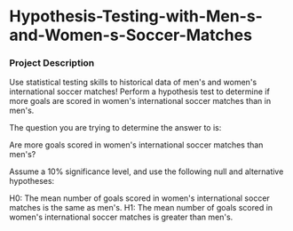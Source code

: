 # Hypothesis-Testing-with-Men-s-and-Women-s-Soccer-Matches

### Project Description
Use statistical testing skills to historical data of men's and women's international soccer matches! Perform a hypothesis test to determine if more goals are scored in women's international soccer matches than in men's.

The question you are trying to determine the answer to is:

Are more goals scored in women's international soccer matches than men's?

Assume a 10% significance level, and use the following null and alternative hypotheses:

 H0: The mean number of goals scored in women's international soccer matches is the same as men's.
 H1: The mean number of goals scored in women's international soccer matches is greater than men's.
